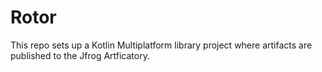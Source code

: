 # Rotor

This repo sets up a Kotlin Multiplatform library project where artifacts are published to the Jfrog Artficatory.

